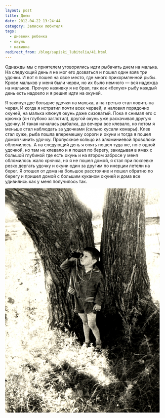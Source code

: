```yaml
---
layout: post
title: Днем
date: 2012-04-22 13:24:44
category: Записки любителя
tags:
  - дневник ребенка
  - окунь
  - наживка
redirect_from: /blog/sapiski_lubitelia/41.html
---
```

Однажды мы с приятелем уговорились идти рыбачить днем на малька. На
следующий день я не мог его дозваться и пошел один взяв три удочки. И
вот я пошел на свое место, где много прикормленной рыбы. Крове мальков у
меня были черви, но их было немного — вся надежда на мальков. Прочую
наживку я не брал, так как «белую» рыбу каждый день есть надоело и я
решил идти на окуней.

Я закинул две большие удочки на малька, а на третью стал ловить на
червя. И когда я истратил почти всех червей, и наловил порядочно окуней,
на малька клюнул окунь даже сизоватый. Пока я снимал его с крючка (он
глубоко заглотил), другой окунь уже раскачивал другую удочку. И такая
началась рыбалка, до вечера все клевало, но потом я меньше стал
наблюдать за удочками (сильно кусали комары). Клев стал хуже, рыба пошла
вперемешку сороги и окуни и тогда я пошел домой чинить удочку.
Пропускное кольцо из алюминиевой проволоки обломилось. А на следующий
день я опять пошел туда же, но с одной удочкой, но там не клевало и я
пошел по берегу, закидывая в ямах с большой глубиной где есть окунь и на
втором забросе у меня обломилось жало крючка, но я не пошел домой, я
стал при поклевке резко дергать удочку и окуни один за другим по инерции
летели на берег. Я отошел от дома на большое расстояние и пошел обратно
по берегу и пришел домой с большим куканом окуней и дома все удивились
как у меня получилось так.

![](/uploads/images/00/00/01/2012/04/22/6c1b74.jpg)
